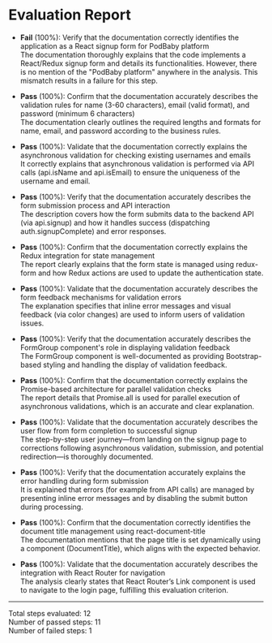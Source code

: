 # Evaluation Report

- **Fail** (100%): Verify that the documentation correctly identifies the application as a React signup form for PodBaby platform  
  The documentation thoroughly explains that the code implements a React/Redux signup form and details its functionalities. However, there is no mention of the "PodBaby platform" anywhere in the analysis. This mismatch results in a failure for this step.

- **Pass** (100%): Confirm that the documentation accurately describes the validation rules for name (3-60 characters), email (valid format), and password (minimum 6 characters)  
  The documentation clearly outlines the required lengths and formats for name, email, and password according to the business rules.

- **Pass** (100%): Validate that the documentation correctly explains the asynchronous validation for checking existing usernames and emails  
  It correctly explains that asynchronous validation is performed via API calls (api.isName and api.isEmail) to ensure the uniqueness of the username and email.

- **Pass** (100%): Verify that the documentation accurately describes the form submission process and API interaction  
  The description covers how the form submits data to the backend API (via api.signup) and how it handles success (dispatching auth.signupComplete) and error responses.

- **Pass** (100%): Confirm that the documentation correctly explains the Redux integration for state management  
  The report clearly explains that the form state is managed using redux-form and how Redux actions are used to update the authentication state.

- **Pass** (100%): Validate that the documentation accurately describes the form feedback mechanisms for validation errors  
  The explanation specifies that inline error messages and visual feedback (via color changes) are used to inform users of validation issues.

- **Pass** (100%): Verify that the documentation accurately describes the FormGroup component's role in displaying validation feedback  
  The FormGroup component is well-documented as providing Bootstrap-based styling and handling the display of validation feedback.

- **Pass** (100%): Confirm that the documentation correctly explains the Promise-based architecture for parallel validation checks  
  The report details that Promise.all is used for parallel execution of asynchronous validations, which is an accurate and clear explanation.

- **Pass** (100%): Validate that the documentation accurately describes the user flow from form completion to successful signup  
  The step-by-step user journey—from landing on the signup page to corrections following asynchronous validation, submission, and potential redirection—is thoroughly documented.

- **Pass** (100%): Verify that the documentation accurately explains the error handling during form submission  
  It is explained that errors (for example from API calls) are managed by presenting inline error messages and by disabling the submit button during processing.

- **Pass** (100%): Confirm that the documentation correctly identifies the document title management using react-document-title  
  The documentation mentions that the page title is set dynamically using a component (DocumentTitle), which aligns with the expected behavior.

- **Pass** (100%): Validate that the documentation accurately describes the integration with React Router for navigation  
  The analysis clearly states that React Router’s Link component is used to navigate to the login page, fulfilling this evaluation criterion.

---

Total steps evaluated: 12  
Number of passed steps: 11  
Number of failed steps: 1